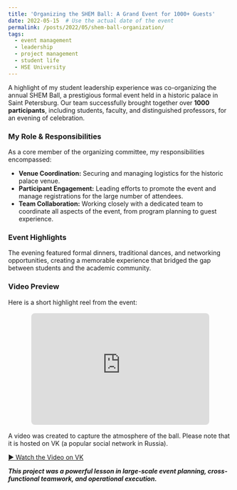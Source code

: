 ```yaml
---
title: 'Organizing the SHEM Ball: A Grand Event for 1000+ Guests'
date: 2022-05-15  # Use the actual date of the event
permalink: /posts/2022/05/shem-ball-organization/
tags:
  - event management
  - leadership
  - project management
  - student life
  - HSE University
---
```


A highlight of my student leadership experience was co-organizing the annual SHEM Ball, a prestigious formal event held in a historic palace in Saint Petersburg. Our team successfully brought together over **1000 participants**, including students, faculty, and distinguished professors, for an evening of celebration.

### My Role & Responsibilities

As a core member of the organizing committee, my responsibilities encompassed:
*   **Venue Coordination:** Securing and managing logistics for the historic palace venue.
*   **Participant Engagement:** Leading efforts to promote the event and manage registrations for the large number of attendees.
*   **Team Collaboration:** Working closely with a dedicated team to coordinate all aspects of the event, from program planning to guest experience.

### Event Highlights

The evening featured formal dinners, traditional dances, and networking opportunities, creating a memorable experience that bridged the gap between students and the academic community.

### Video Preview

Here is a short highlight reel from the event:

<iframe width="100%" height="250" src="https://www.youtube.com/embed/JaIdjI-tJX4" title="SHEM Ball Highlights" frameborder="0" allow="accelerometer; autoplay; clipboard-write; encrypted-media; gyroscope; picture-in-picture" allowfullscreen style="max-width: 400px; display: block; margin: 1rem auto; border-radius: 8px;"></iframe>
A video was created to capture the atmosphere of the ball. Please note that it is hosted on VK (a popular social network in Russia).

[▶️ Watch the Video on VK](https://vk.com/video-146558873_456239031)

***This project was a powerful lesson in large-scale event planning, cross-functional teamwork, and operational execution.***